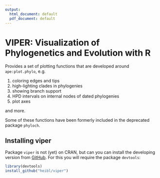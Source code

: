 ```yaml
---
output:
  html_document: default
  pdf_document: default
---
```

# VIPER: Visualization of Phylogenetics and Evolution with R

Provides a set of plotting functions that are developed around `ape:plot.phylo`, e.g. 

1. coloring edges and tips
1. high-lighting clades in phylogenies
1. showing branch support
1. HPD intervals on internal nodes of dated phylogenies
1. plot axes 

and more.

Some of these functions have been formerly included in the deprecated package `phyloch`.

## Installing viper

Package `viper` is not (yet) on CRAN, but can you can install the developing version from
[GitHub](https://github.com/heibl/viper). For this you will require
the package `devtools`:

``` r
library(devtools)
install_github("heibl/viper")
```
